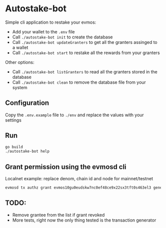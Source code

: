 # Autostake-bot

Simple cli application to restake your evmos:

- Add your wallet to the `.env` file
- Call `./autostake-bot init` to create the database
- Call `./autostake-bot updateGranters` to get all the granters assinged to a wallet
- Call `./autostake-bot start` to restake all the rewards from your granters

Other options:

- Call `./autostake-bot listGranters` to read all the granters stored in the database
- Call `./autostake-bot clean` to remove the database file from your system

## Configuration

Copy the `.env.example` file to `./env` and replace the values with your settings

## Run

```sh
go build
./autostake-bot help
```

## Grant permission using the evmosd cli

Localnet example: replace denom, chain id and node for mainnet/testnet

```sh
evmosd tx authz grant evmos10gu0eudskw7nc0ef48ce9x22sx3tft0s463el3 generic --msg-type /cosmos.staking.v1beta1.MsgDelegate --chain-id evmos_9000-1 --node http://localhost:26657 --from mykey --keyring-backend test --gas auto --gas-prices 25000000000.0000aevmos --gas-adjustment 1.5
```

## TODO:

- Remove grantee from the list if grant revoked
- More tests, right now the only thing tested is the transaction generator
